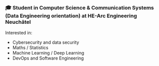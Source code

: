 ### 🎓 Student in Computer Science & Communication Systems (Data Engineering orientation) at HE-Arc Engineering Neuchâtel 

Interested in:
- Cybersecurity and data security
- Maths / Statistics
- Machine Learning / Deep Learning
- DevOps and Software Engineering
